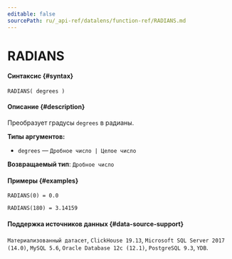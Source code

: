 ```yaml
---
editable: false
sourcePath: ru/_api-ref/datalens/function-ref/RADIANS.md
---
```


# RADIANS



#### Синтаксис {#syntax}


```
RADIANS( degrees )
```

#### Описание {#description}
Преобразует градусы `degrees` в радианы.

**Типы аргументов:**
- `degrees` — `Дробное число | Целое число`


**Возвращаемый тип**: `Дробное число`

#### Примеры {#examples}

```
RADIANS(0) = 0.0
```

```
RADIANS(180) = 3.14159
```


#### Поддержка источников данных {#data-source-support}

`Материализованный датасет`, `ClickHouse 19.13`, `Microsoft SQL Server 2017 (14.0)`, `MySQL 5.6`, `Oracle Database 12c (12.1)`, `PostgreSQL 9.3`, `YDB`.
